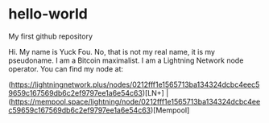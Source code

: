 # hello-world
My first github repository

Hi.  My name is Yuck Fou.  No, that is not my real name, it is my pseudoname.
I am a Bitcoin maximalist.
I am a Lightning Network node operator.
You can find my node at:

(https://lightningnetwork.plus/nodes/0212fff1e1565713ba134324dcbc4eec59659c167569db6c2ef9797ee1a6e54c63)[LN+] | (https://mempool.space/lightning/node/0212fff1e1565713ba134324dcbc4eec59659c167569db6c2ef9797ee1a6e54c63)[Mempool]

